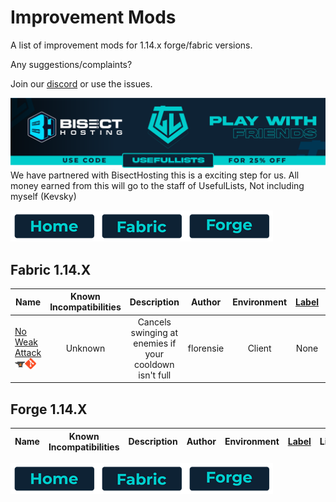 # Improvement Mods

A list of improvement mods for 1.14.x forge/fabric versions.

Any suggestions/complaints?

Join our [discord](https://discord.gg/8nzHYhVUQS) or use the issues.

[![Bisect Hosting Image](/images/promo.png)](https://bisecthosting.com/UsefulLists)
We have partnered with BisectHosting this is a exciting step for us. All money earned from this will go to the staff of UsefulLists, Not including myself (Kevsky)

[![Home](/images/button_small/home.png)](/README.md)[![Fabric](/images/button_small/fabric.png)](#fabric-114x)[![Forge](/images/button_small/forge.png)](#forge-114x)

## Fabric 1.14.X

| Name | Known Incompatibilities | Description | Author | Environment | [Label](/README.md#labels) | License |
| --- | :---: | :---: | :---: | :---: | :---: | :---: |
| [No Weak Attack](https://www.curseforge.com/minecraft/mc-mods/no-weak-attack) [![CurseForge Logo](/images/platform_icons/CurseForge.png)](https://www.curseforge.com/minecraft/mc-mods/no-weak-attack)[![Github Logo](/images/platform_icons/Github.png)](https://github.com/florensie/no-weak-attack) | Unknown | Cancels swinging at enemies if your cooldown isn't full | florensie | Client | None | [LGPL-3.0](/licenses/Licenses.md#lgpl-30)

## Forge 1.14.X

| Name | Known Incompatibilities | Description | Author | Environment | [Label](/README.md#labels) | License |
| --- | :---: | :---: | :---: | :---: | :---: | :---: |

[![Home](/images/button_small/home.png)](/README.md)[![Fabric](/images/button_small/fabric.png)](#fabric-114x)[![Forge](/images/button_small/forge.png)](#forge-114x)

